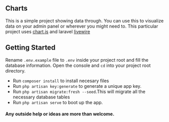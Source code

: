 

## Charts

This is a simple project showing data through. You can use this to visualize data on your admin panel or wherever you might need to.
This particular project uses [chart.js](https://www.chartjs.org/docs/latest/) and laravel [livewire](https://laravel-livewire.com/)

## Getting Started
Rename `.env.example` file to `.env` inside your project root and fill the database information. Open the console and `cd` into your project root directory.

* Run `composer install` to install necesary files
* Run `php artisan key:generate` to generate a unique app key.
* Run `php artisan migrate:fresh --seed`.This will migrate all the necessary database tables
* Run `php artisan serve` to boot up the app.

#### Any outside help or ideas are more than welcome.
